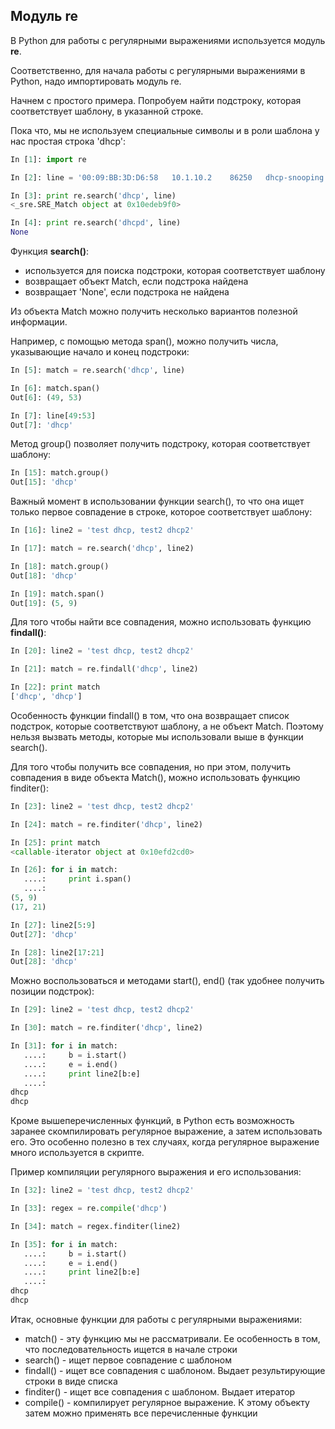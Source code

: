 ## Модуль re

В Python для работы с регулярными выражениями используется модуль __re__.

Соответственно, для начала работы с регулярными выражениями в Python, надо импортировать модуль re.

Начнем с простого примера. Попробуем найти подстроку, которая соответствует шаблону, в указанной строке. 

Пока что, мы не используем специальные символы и в роли шаблона у нас простая строка 'dhcp':
```python
In [1]: import re

In [2]: line = '00:09:BB:3D:D6:58   10.1.10.2    86250   dhcp-snooping   10    FastEthernet0/1'

In [3]: print re.search('dhcp', line)
<_sre.SRE_Match object at 0x10edeb9f0>

In [4]: print re.search('dhcpd', line)
None
```

Функция __search()__:
* используется для поиска подстроки, которая соответствует шаблону
* возвращает объект Match, если подстрока найдена
* возвращает 'None', если подстрока не найдена

Из объекта Match можно получить несколько вариантов полезной информации.

Например, с помощью метода span(), можно получить числа, указывающие начало и конец подстроки: 
```python
In [5]: match = re.search('dhcp', line)

In [6]: match.span()
Out[6]: (49, 53)

In [7]: line[49:53]
Out[7]: 'dhcp'
```

Метод group() позволяет получить подстроку, которая соответствует шаблону:
```python
In [15]: match.group()
Out[15]: 'dhcp'
```

Важный момент в использовании функции search(), то что она ищет только первое совпадение в строке, которое соответствует шаблону:
```python
In [16]: line2 = 'test dhcp, test2 dhcp2'

In [17]: match = re.search('dhcp', line2)

In [18]: match.group()
Out[18]: 'dhcp'

In [19]: match.span()
Out[19]: (5, 9)
```

Для того чтобы найти все совпадения, можно использовать функцию __findall()__:
```python
In [20]: line2 = 'test dhcp, test2 dhcp2'

In [21]: match = re.findall('dhcp', line2)

In [22]: print match
['dhcp', 'dhcp']
```

Особенность функции findall() в том, что она возвращает список подстрок, которые соответствуют шаблону, а не объект Match. Поэтому нельзя вызвать методы, которые мы использовали выше в функции search().

Для того чтобы получить все совпадения, но при этом, получить совпадения в виде объекта Match(), можно использовать функцию finditer():
```python
In [23]: line2 = 'test dhcp, test2 dhcp2'

In [24]: match = re.finditer('dhcp', line2)

In [25]: print match
<callable-iterator object at 0x10efd2cd0>

In [26]: for i in match:
   ....:     print i.span()
   ....:     
(5, 9)
(17, 21)

In [27]: line2[5:9]
Out[27]: 'dhcp'

In [28]: line2[17:21]
Out[28]: 'dhcp'
```

Можно воспользоваться и методами start(), end() (так удобнее получить позиции подстрок):
```python
In [29]: line2 = 'test dhcp, test2 dhcp2'

In [30]: match = re.finditer('dhcp', line2)

In [31]: for i in match:
   ....:     b = i.start()
   ....:     e = i.end()
   ....:     print line2[b:e]
   ....:     
dhcp
dhcp
```

Кроме вышеперечисленных функций, в Python есть возможность заранее скомпилировать регулярное выражение, а затем использовать его. Это особенно полезно в тех случаях, когда регулярное выражение много используется в скрипте.

Пример компиляции регулярного выражения и его использования:
```python
In [32]: line2 = 'test dhcp, test2 dhcp2'

In [33]: regex = re.compile('dhcp')

In [34]: match = regex.finditer(line2)

In [35]: for i in match:
   ....:     b = i.start()
   ....:     e = i.end()
   ....:     print line2[b:e]
   ....:     
dhcp
dhcp
```

Итак, основные функции для работы с регулярными выражениями:
* match() - эту функцию мы не рассматривали. Ее особенность в том, что последовательность ищется в начале строки
* search() - ищет первое совпадение с шаблоном
* findall() - ищет все совпадения с шаблоном. Выдает результирующие строки в виде списка
* finditer() - ищет все совпадения с шаблоном. Выдает итератор
* compile() - компилирует регулярное выражение. К этому объекту затем можно применять все перечисленные функции


